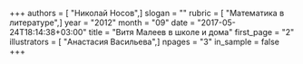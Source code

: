 +++
authors = [ "Николай Носов",]
slogan = ""
rubric = [ "Математика в литературе",]
year = "2012"
month = "09"
date = "2017-05-24T18:14:38+03:00"
title = "Витя Малеев в школе и дома"
first_page = "2"
illustrators = [ "Анастасия Васильева",]
npages = "3"
in_sample = false
+++
